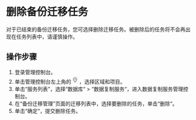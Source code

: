 # 删除备份迁移任务<a name="drs_04_0004"></a>

对于已结束的备份迁移任务，您可选择删除迁移任务。被删除后的任务将不会再出现在任务列表中，请谨慎操作。

## 操作步骤<a name="section4298797218435"></a>

1.  登录管理控制台。
2.  单击管理控制台左上角的![](figures/icon-region.png)，选择区域和项目。
3.  单击“服务列表”，选择“数据库“  \>  “数据复制服务“，进入数据复制服务管理控制台。
4.  在“备份迁移管理”页面的迁移列表中，选择要删除的任务，单击“删除“。
5.  单击“确定“，提交删除任务。

